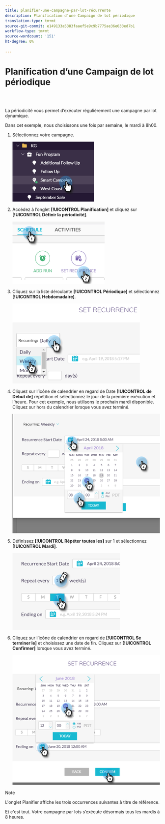 ```yaml
---
title: planifier-une-campagne-par-lot-récurrente
description: Planification d’une Campaign de lot périodique
translation-type: tm+mt
source-git-commit: e149133a5383faaef5e9c9b7775ae36e633ed7b1
workflow-type: tm+mt
source-wordcount: '151'
ht-degree: 0%

---
```



# Planification d’une Campaign de lot périodique

<br> 

La périodicité vous permet d’exécuter régulièrement une campagne par lot dynamique.

Dans cet exemple, nous choisissons une fois par semaine, le mardi à 8h00.

1. Sélectionnez votre campagne.

   ![Image un](/help/sky/assets/smart-campaigns/schedule-a-recurring-batch-campaign/schedule-a-recurring-batch-campaign-1.png)

1. Accédez à l’onglet **[!UICONTROL Planification]** et cliquez sur **[!UICONTROL Définir la périodicité]**.

   ![Image 2](/help/sky/assets/smart-campaigns/schedule-a-recurring-batch-campaign/schedule-a-recurring-batch-campaign-2.png)

1. Cliquez sur la liste déroulante **[!UICONTROL Périodique]** et sélectionnez **[!UICONTROL Hebdomadaire]**.

   ![Image trois](/help/sky/assets/smart-campaigns/schedule-a-recurring-batch-campaign/schedule-a-recurring-batch-campaign-3.png)

1. Cliquez sur l’icône de calendrier en regard de Date **[!UICONTROL de Début de]** répétition et sélectionnez le jour de la première exécution et l’heure. Pour cet exemple, nous utilisons le prochain mardi disponible. Cliquez sur hors du calendrier lorsque vous avez terminé.

   ![Image 4](/help/sky/assets/smart-campaigns/schedule-a-recurring-batch-campaign/schedule-a-recurring-batch-campaign-4.png)

1. Définissez **[!UICONTROL Répéter toutes les]** sur 1 et sélectionnez **[!UICONTROL Mardi]**.

   ![Image 5](/help/sky/assets/smart-campaigns/schedule-a-recurring-batch-campaign/schedule-a-recurring-batch-campaign-5.png)

1. Cliquez sur l’icône de calendrier en regard de **[!UICONTROL Se terminer le]** et choisissez une date de fin. Cliquez sur **[!UICONTROL Confirmer]** lorsque vous avez terminé.

   ![Image six](/help/sky/assets/smart-campaigns/schedule-a-recurring-batch-campaign/schedule-a-recurring-batch-campaign-6.png)

>[!NOTE]
>
>L&#39;onglet Planifier affiche les trois occurrences suivantes à titre de référence.

Et c&#39;est tout. Votre campagne par lots s’exécute désormais tous les mardis à 8 heures.
